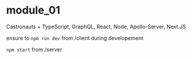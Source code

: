 # module_01
Castronauts + TypeScript, GraphQL, React, Node, Apollo-Server, Next.JS


ensure to `npm run dev` from /client during developement

`npm start` from /server 